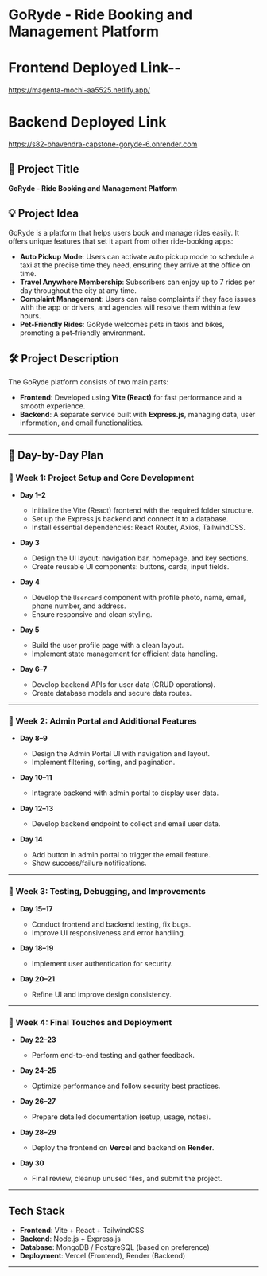 # GoRyde - Ride Booking and Management Platform 
# Frontend Deployed Link--
  https://magenta-mochi-aa5525.netlify.app/

# Backend Deployed Link
https://s82-bhavendra-capstone-goryde-6.onrender.com


## 🚀 Project Title
**GoRyde - Ride Booking and Management Platform**

## 💡 Project Idea
GoRyde is a platform that helps users book and manage rides easily. It offers unique features that set it apart from other ride-booking apps:

- **Auto Pickup Mode**: Users can activate auto pickup mode to schedule a taxi at the precise time they need, ensuring they arrive at the office on time.
- **Travel Anywhere Membership**: Subscribers can enjoy up to 7 rides per day throughout the city at any time.
- **Complaint Management**: Users can raise complaints if they face issues with the app or drivers, and agencies will resolve them within a few hours.
- **Pet-Friendly Rides**: GoRyde welcomes pets in taxis and bikes, promoting a pet-friendly environment.

## 🛠 Project Description
The GoRyde platform consists of two main parts:

- **Frontend**: Developed using **Vite (React)** for fast performance and a smooth experience.
- **Backend**: A separate service built with **Express.js**, managing data, user information, and email functionalities.

---

## 📅 Day-by-Day Plan

### 📌 Week 1: Project Setup and Core Development

- **Day 1–2**
  - Initialize the Vite (React) frontend with the required folder structure.
  - Set up the Express.js backend and connect it to a database.
  - Install essential dependencies: React Router, Axios, TailwindCSS.

- **Day 3**
  - Design the UI layout: navigation bar, homepage, and key sections.
  - Create reusable UI components: buttons, cards, input fields.

- **Day 4**
  - Develop the `Usercard` component with profile photo, name, email, phone number, and address.
  - Ensure responsive and clean styling.

- **Day 5**
  - Build the user profile page with a clean layout.
  - Implement state management for efficient data handling.

- **Day 6–7**
  - Develop backend APIs for user data (CRUD operations).
  - Create database models and secure data routes.

---

### 📌 Week 2: Admin Portal and Additional Features

- **Day 8–9**
  - Design the Admin Portal UI with navigation and layout.
  - Implement filtering, sorting, and pagination.

- **Day 10–11**
  - Integrate backend with admin portal to display user data.

- **Day 12–13**
  - Develop backend endpoint to collect and email user data.

- **Day 14**
  - Add button in admin portal to trigger the email feature.
  - Show success/failure notifications.

---

### 📌 Week 3: Testing, Debugging, and Improvements

- **Day 15–17**
  - Conduct frontend and backend testing, fix bugs.
  - Improve UI responsiveness and error handling.

- **Day 18–19**
  - Implement user authentication for security.

- **Day 20–21**
  - Refine UI and improve design consistency.

---

### 📌 Week 4: Final Touches and Deployment

- **Day 22–23**
  - Perform end-to-end testing and gather feedback.

- **Day 24–25**
  - Optimize performance and follow security best practices.

- **Day 26–27**
  - Prepare detailed documentation (setup, usage, notes).

- **Day 28–29**
  - Deploy the frontend on **Vercel** and backend on **Render**.

- **Day 30**
  - Final review, cleanup unused files, and submit the project.

---

## Tech Stack
- **Frontend**: Vite + React + TailwindCSS
- **Backend**: Node.js + Express.js
- **Database**: MongoDB / PostgreSQL (based on preference)
- **Deployment**: Vercel (Frontend), Render (Backend)

---
